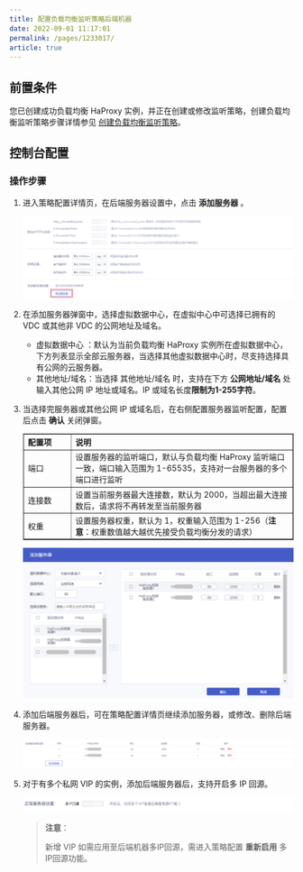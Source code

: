 ```yaml
---
title: 配置负载均衡监听策略后端机器    
date: 2022-09-01 11:17:01
permalink: /pages/1233017/
article: true
---
```



## 前置条件

您已创建成功负载均衡 HaProxy 实例，并正在创建或修改监听策略，创建负载均衡监听策略步骤详情参见 [创建负载均衡监听策略](../../04.操作指南/01.负载均衡监听策略/00.创建负载均衡监听策略.md)。

## 控制台配置

### 操作步骤

1. 进入策略配置详情页，在后端服务器设置中，点击 **添加服务器** 。

   ![后端服务器设置](../../pic/new-realserver1.png)

2. 在添加服务器弹窗中，选择虚拟数据中心，在虚拟中心中可选择已拥有的 VDC 或其他非 VDC 的公网地址及域名。

   + 虚拟数据中心 ：默认为当前负载均衡 HaProxy 实例所在虚拟数据中心，下方列表显示全部云服务器，当选择其他虚拟数据中心时，尽支持选择具有公网的云服务器。
   + 其他地址/域名：当选择 其他地址/域名 时，支持在下方 **公网地址/域名** 处输入其他公网 IP 地址或域名。IP 或域名长度**限制为1-255字符**。

3. 当选择完服务器或其他公网 IP 或域名后，在右侧配置服务器监听配置，配置后点击 **确认** 关闭弹窗。

   <table width="95%" border="1" cellpadding="2" cellspacing="1">
   	<thead>
           <tr>
               <th align="left" width="15%">配置项</th>
               <th align="left" width="70%">说明</th>
           </tr>
   	</thead>
       <tbody>
           <tr>
               <td>端口</td>
               <td>设置服务器的监听端口，默认与负载均衡 HaProxy 监听端口一致，端口输入范围为 1-65535，支持对一台服务器的多个端口进行监听</td>
           </tr>
           <tr>
               <td>连接数</td>
               <td>设置当前服务器最大连接数，默认为 2000，当超出最大连接数后，请求将不再转发至当前服务器</td>
           </tr>
           <tr>
               <td>权重</td>
               <td>设置服务器权重，默认为 1，权重输入范围为 1-256（<b>注意</b>：权重数值越大越优先接受负载均衡分发的请求）</td>
           </tr>
   	</tbody>
   </table>

   ![添加服务器](../../pic/new-realserver2.png)

4. 添加后端服务器后，可在策略配置详情页继续添加服务器，或修改、删除后端服务器。

   ![编辑删除机器](../../pic/new-realserver3.png)

5. 对于有多个私网 VIP 的实例，添加后端服务器后，支持开启多 IP 回源。

   ![多IP回源](../../pic/new-realserver4.png)

   > **注意**：
   >
   > 新增 VIP 如需应用至后端机器多IP回源，需进入策略配置 **重新启用** 多IP回源功能。
